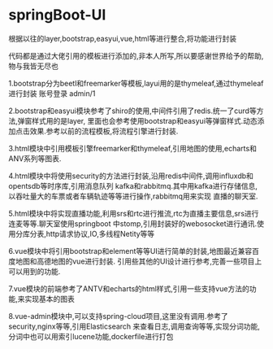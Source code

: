 # springBoot-UI
根据以往的layer,bootstrap,easyui,vue,html等进行整合,将功能进行封装

代码都是通过大佬引用的模板进行添加的,非本人所写,所以要感谢世界给予的帮助,物与我皆无尽也

1.bootstrap分为beetl和freemarker等模板,layui用的是thymeleaf,通过thymeleaf进行封装
账号登录 admin/1

2.bootstrap和easyui模块参考了shiro的使用,中间件引用了redis.统一了curd等方法,弹窗样式用的是layer,
里面也会参考使用bootstrap和easyui等弹窗样式.动态添加点击效果.参考以前的流程模板,将流程引擎进行封装.

3.html模块中引用模板引擎freemarker和thymeleaf,引用地图的使用,echarts和ANV系列等图表.

4.html模块中将使用security的方法进行封装,沿用redis中间件,调用influxdb和opentsdb等时序库,引用消息队列
kafka和rabbitmq.其中用kafka进行存储信息,以吞吐量大的车票或者车辆轨迹等等进行操作,rabbitmq用来实现
直播的聊天室.

5.html模块中将实现直播功能,利用srs和rtc进行推流,rtc为直播主要信息,srs进行连麦等等.聊天室使用springboot
中stomp,引用封装好的webosocket进行通讯.使用分库分表,http请求协议,IO,多线程Netity等等

6.vue模块中将引用bootstrap和element等等UI进行简单的封装,地图最近兼容百度地图和高德地图的vue进行封装.
引用些其他的UI设计进行参考,完善一些项目上可以用到的功能.

7.vue模块的前端参考了ANTV和echarts的html样式,引用一些支持vue方法的功能,来实现基本的图表

8.vue-admin模块中,可以支持spring-cloud项目,这里没有调用.参考了security,nginx等等,引用Elasticsearch
来查看日志,调用查询等等,实现分词功能,分词中也可以用索引lucene功能,dockerfile进行打包

